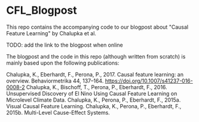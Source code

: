 # CFL_Blogpost
This repo contains the accompanying code to our blogpost about "Causal Feature Learning" by Chalupka et al.

TODO: add the link to the blogpost when online

The blogpost and the code in this repo (although written from scratch) is mainly based upon the following publications:

Chalupka, K., Eberhardt, F., Perona, P., 2017. Causal feature learning: an overview. Behaviormetrika 44, 137–164. https://doi.org/10.1007/s41237-016-0008-2
Chalupka, K., Bischoff, T., Perona, P., Eberhardt, F., 2016. Unsupervised Discovery of El Nino Using Causal Feature Learning on Microlevel Climate Data.
Chalupka, K., Perona, P., Eberhardt, F., 2015a. Visual Causal Feature Learning.
Chalupka, K., Perona, P., Eberhardt, F., 2015b. Multi-Level Cause-Effect Systems.
